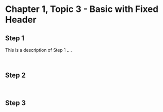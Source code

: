 # Chapter 1, Topic 3 - Basic with Fixed Header

## Step 1 

This is a description of Step 1 ....

&nbsp;  
 
## Step 2

&nbsp;  

## Step 3
